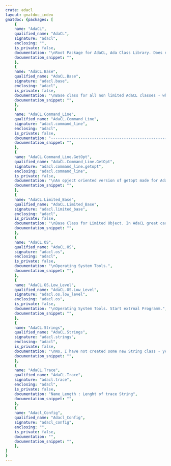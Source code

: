 ```yaml
---
crate: adacl
layout: gnatdoc_index
gnatdoc: {packages: [
    {
    name: "AdaCL",
    qualified_name: "AdaCL",
    signature: "adacl",
    enclosing: "",
    is_private: false,
    documentation: "\nRoot Package for AdaCL, Ada Class Library. Does nothing but provide a\nnamespace.",
    documentation_snippet: "",
    },
    {
    name: "AdaCL.Base",
    qualified_name: "AdaCL.Base",
    signature: "adacl.base",
    enclosing: "adacl",
    is_private: false,
    documentation: "\nBase class for all non limited AdaCL classes - which is currently. all\nAdaCL Classes. Limited Objects are so limiting ;-).",
    documentation_snippet: "",
    },
    {
    name: "AdaCL.Command_Line",
    qualified_name: "AdaCL.Command_Line",
    signature: "adacl.command_line",
    enclosing: "adacl",
    is_private: false,
    documentation: "------------------------------------------------------------- {{{1 ----------\n  @filename   adacl-cvs.adb\n  @brief      Filter to Insert New Lines.\n  @author     Martin Krischik\n  @version    5.9.2\n  @copyright  Â© 2003 â¦ 2022 Martin Krischik\n  @licence    GNU Library General Public License\n--------------------------------------------------------------------------\n  Copyright Â© 2003 â¦ 2022 Martin Krischik\n\n  This library is free software; you can redistribute it and/or modify it\n  under the terms of the GNU Library General Public License as published by\n  the Free Software Foundation; either version 2 of the License, or (at your\n  option) any later version.\n\n  This library is distributed in the hope that it will be useful, but\n  WITHOUT ANY WARRANTY; without even the implied warranty of MERCHANTABILITY\n  or FITNESS FOR A PARTICULAR PURPOSE. See the GNU Library General Public\n  License for more details.\n\n  You should have received a copy of the GNU Library General Public License\n  along with this library; if not, write to the Free Software Foundation,\n  Inc., 675 Mass Ave, Cambridge, MA 02139, USA.\n------------------------------------------------------------- }}}1 ----------",
    documentation_snippet: "",
    },
    {
    name: "AdaCL.Command_Line.GetOpt",
    qualified_name: "AdaCL.Command_Line.GetOpt",
    signature: "adacl.command_line.getopt",
    enclosing: "adacl.command_line",
    is_private: false,
    documentation: "\nAn opject oriented version of getopt made for Ada - thats without the C\nstyle uglines. If you are looking for a 100% compatible Version of\ngetopt see:\n\nAlso, unlike for exapmle GNAT.Command_Line this package is reentrant.\nAll internal states are kept inside the class instanz so two tasks can\nparse the commandline in parallel.\n\nlast not least we support GNU style commandline options.",
    documentation_snippet: "",
    },
    {
    name: "AdaCL.Limited_Base",
    qualified_name: "AdaCL.Limited_Base",
    signature: "adacl.limited_base",
    enclosing: "adacl",
    is_private: false,
    documentation: "\nBase Class for Limited Object. In AdaCL great care is taken to make all\nclasses non limited so this base class is not actualy used yet.",
    documentation_snippet: "",
    },
    {
    name: "AdaCL.OS",
    qualified_name: "AdaCL.OS",
    signature: "adacl.os",
    enclosing: "adacl",
    is_private: false,
    documentation: "\nOperating System Tools.",
    documentation_snippet: "",
    },
    {
    name: "AdaCL.OS.Low_Level",
    qualified_name: "AdaCL.OS.Low_Level",
    signature: "adacl.os.low_level",
    enclosing: "adacl.os",
    is_private: false,
    documentation: "\nOperating System Tools. Start extrnal Programm.",
    documentation_snippet: "",
    },
    {
    name: "AdaCL.Strings",
    qualified_name: "AdaCL.Strings",
    signature: "adacl.strings",
    enclosing: "adacl",
    is_private: false,
    documentation: "\nNo, I have not created some new String class - yet. Just a few string\ntools.",
    documentation_snippet: "",
    },
    {
    name: "AdaCL.Trace",
    qualified_name: "AdaCL.Trace",
    signature: "adacl.trace",
    enclosing: "adacl",
    is_private: false,
    documentation: "Name_Length : Lenght of trace String",
    documentation_snippet: "",
    },
    {
    name: "Adacl_Config",
    qualified_name: "Adacl_Config",
    signature: "adacl_config",
    enclosing: "",
    is_private: false,
    documentation: "",
    documentation_snippet: "",
    },
]
}
---
```

